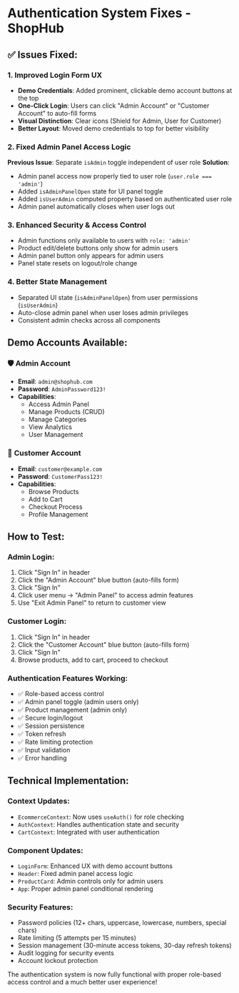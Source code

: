 # Authentication System Fixes - ShopHub

## ✅ **Issues Fixed:**

### 1. **Improved Login Form UX**
- **Demo Credentials**: Added prominent, clickable demo account buttons at the top
- **One-Click Login**: Users can click "Admin Account" or "Customer Account" to auto-fill forms
- **Visual Distinction**: Clear icons (Shield for Admin, User for Customer)
- **Better Layout**: Moved demo credentials to top for better visibility

### 2. **Fixed Admin Panel Access Logic**
**Previous Issue**: Separate `isAdmin` toggle independent of user role
**Solution**: 
- Admin panel access now properly tied to user role (`user.role === 'admin'`)
- Added `isAdminPanelOpen` state for UI panel toggle
- Added `isUserAdmin` computed property based on authenticated user role
- Admin panel automatically closes when user logs out

### 3. **Enhanced Security & Access Control**
- Admin functions only available to users with `role: 'admin'`
- Product edit/delete buttons only show for admin users
- Admin panel button only appears for admin users
- Panel state resets on logout/role change

### 4. **Better State Management**
- Separated UI state (`isAdminPanelOpen`) from user permissions (`isUserAdmin`)
- Auto-close admin panel when user loses admin privileges
- Consistent admin checks across all components

## **Demo Accounts Available:**

### 🛡️ **Admin Account**
- **Email**: `admin@shophub.com`
- **Password**: `AdminPassword123!`
- **Capabilities**: 
  - Access Admin Panel
  - Manage Products (CRUD)
  - Manage Categories
  - View Analytics
  - User Management

### 👤 **Customer Account**
- **Email**: `customer@example.com`
- **Password**: `CustomerPass123!`
- **Capabilities**:
  - Browse Products
  - Add to Cart
  - Checkout Process
  - Profile Management

## **How to Test:**

### **Admin Login:**
1. Click "Sign In" in header
2. Click the "Admin Account" blue button (auto-fills form)
3. Click "Sign In"
4. Click user menu → "Admin Panel" to access admin features
5. Use "Exit Admin Panel" to return to customer view

### **Customer Login:**
1. Click "Sign In" in header
2. Click the "Customer Account" blue button (auto-fills form)
3. Click "Sign In"
4. Browse products, add to cart, proceed to checkout

### **Authentication Features Working:**
- ✅ Role-based access control
- ✅ Admin panel toggle (admin users only)
- ✅ Product management (admin only)
- ✅ Secure login/logout
- ✅ Session persistence
- ✅ Token refresh
- ✅ Rate limiting protection
- ✅ Input validation
- ✅ Error handling

## **Technical Implementation:**

### **Context Updates:**
- `EcommerceContext`: Now uses `useAuth()` for role checking
- `AuthContext`: Handles authentication state and security
- `CartContext`: Integrated with user authentication

### **Component Updates:**
- `LoginForm`: Enhanced UX with demo account buttons
- `Header`: Fixed admin panel access logic  
- `ProductCard`: Admin controls only for admin users
- `App`: Proper admin panel conditional rendering

### **Security Features:**
- Password policies (12+ chars, uppercase, lowercase, numbers, special chars)
- Rate limiting (5 attempts per 15 minutes)
- Session management (30-minute access tokens, 30-day refresh tokens)
- Audit logging for security events
- Account lockout protection

The authentication system is now fully functional with proper role-based access control and a much better user experience!